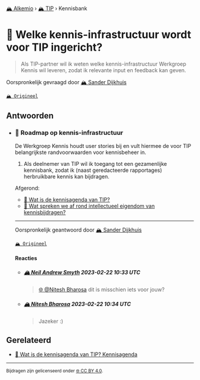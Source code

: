 [🏔️ Alkemio](https://welcome.alkem.io/) › [🏔️ TIP](https://alkem.io/tip/dashboard) › Kennisbank
# 📄 Welke kennis-infrastructuur wordt voor TIP ingericht?
>Als TIP-partner wil ik weten welke kennis-infrastructuur Werkgroep Kennis wil leveren, zodat ik relevante input en feedback kan geven.

Oorspronkelijk gevraagd door [🏔️ Sander Dijkhuis](https://alkem.io/user/sander-dijkhuis-3912)

[`🏔️ Origineel`](https://alkem.io/tip/collaboration/welkekennis-infrast-7437)

## Antwoorden
- ### <a id="roadmapopkennis-in-7750"></a> 📌 Roadmap op kennis-infrastructuur
  De Werkgroep Kennis houdt user stories bij en vult hiermee de voor TIP belangrijkste randvoorwaarden voor kennisbeheer in.
  
  1.  Als deelnemer van TIP wil ik toegang tot een gezamenlijke kennisbank, zodat ik (naast geredacteerde rapportages) herbruikbare kennis kan bijdragen.
  
  Afgerond:
  
  *   [📄 Wat is de kennisagenda van TIP?](watisdekennisagen-9941.md)
  *   [📄 Wat spreken we af rond intellectueel eigendom van kennisbijdragen?](watsprekenweafro-7445.md)

  ***
  Oorspronkelijk geantwoord door [🏔️ Sander Dijkhuis](https://alkem.io/tip/collaboration/welkekennis-infrast-7437/posts/roadmapopkennis-in-7750)

  [`🏔️ Origineel`](https://alkem.io/tip/collaboration/welkekennis-infrast-7437/posts/roadmapopkennis-in-7750)

  #### Reacties
    - ##### [🏔️ Neil  Andrew Smyth](https://alkem.io/user/neil-smyth-admin) 2023-02-22 10:33 UTC
      >[🌐 @Nitesh Bharosa](https://alkem.io/user/nitesh-bharosa-5829) dit is misschien iets voor jouw?
    - ##### [🏔️ Nitesh Bharosa](https://alkem.io/user/nitesh-bharosa-5829) 2023-02-22 10:34 UTC
      >Jazeker :)
## Gerelateerd
- [📌 Wat is de kennisagenda van TIP? Kennisagenda](watisdekennisagen-9941.md#kennisagenda-5711)
* * *
<small>Bijdragen zijn gelicenseerd onder [🌐 CC BY 4.0](https://creativecommons.org/licenses/by/4.0/deed.nl).</small>
